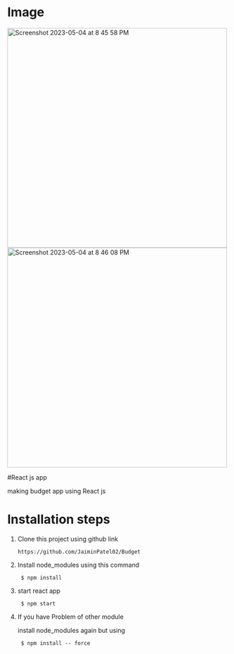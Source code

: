 # Image


<img width="500" alt="Screenshot 2023-05-04 at 8 45 58 PM" src="https://user-images.githubusercontent.com/132324275/236252695-7e4b7a60-e7ff-4e8e-97ed-8ddcfa868a9c.png">
<img width="500" alt="Screenshot 2023-05-04 at 8 46 08 PM" src="https://user-images.githubusercontent.com/132324275/236252682-ab8d373c-ea2b-4b9d-a032-eddbd8ab16f5.png">

#React js app

making budget app using React js 

# Installation steps

1. Clone this project using github link 

       https://github.com/JaiminPatel02/Budget
        
2. Install node_modules using this command 
        
        $ npm install
        
3. start react app 

        $ npm start 
 
4. If you have Problem of other module 

    install node_modules again but using 
    
        $ npm install -- force 
              
